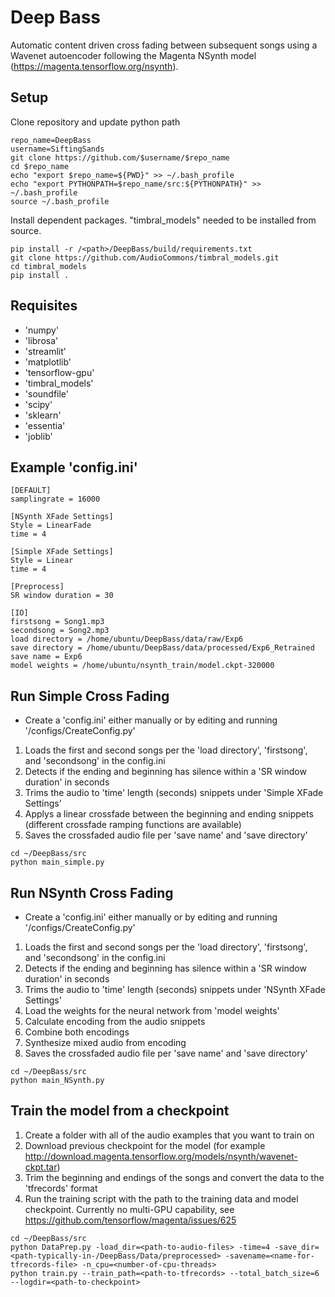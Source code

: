 # Deep Bass
Automatic content driven cross fading between subsequent songs using a Wavenet autoencoder following the Magenta NSynth model (https://magenta.tensorflow.org/nsynth).

## Setup
Clone repository and update python path
```
repo_name=DeepBass 
username=SiftingSands
git clone https://github.com/$username/$repo_name
cd $repo_name
echo "export $repo_name=${PWD}" >> ~/.bash_profile
echo "export PYTHONPATH=$repo_name/src:${PYTHONPATH}" >> ~/.bash_profile
source ~/.bash_profile
```
Install dependent packages. "timbral_models" needed to be installed from source.
```
pip install -r /<path>/DeepBass/build/requirements.txt
git clone https://github.com/AudioCommons/timbral_models.git
cd timbral_models
pip install .
```

## Requisites
- 'numpy'
- 'librosa'
- 'streamlit'
- 'matplotlib'
- 'tensorflow-gpu'
- 'timbral_models'
- 'soundfile'
- 'scipy'
- 'sklearn'
- 'essentia'
- 'joblib'

## Example 'config.ini'
```
[DEFAULT]
samplingrate = 16000

[NSynth XFade Settings]
Style = LinearFade
time = 4

[Simple XFade Settings]
Style = Linear
time = 4

[Preprocess]
SR window duration = 30

[IO]
firstsong = Song1.mp3
secondsong = Song2.mp3
load directory = /home/ubuntu/DeepBass/data/raw/Exp6
save directory = /home/ubuntu/DeepBass/data/processed/Exp6_Retrained
save name = Exp6
model weights = /home/ubuntu/nsynth_train/model.ckpt-320000
```

## Run Simple Cross Fading
- Create a 'config.ini' either manually or by editing and running '/configs/CreateConfig.py'
1. Loads the first and second songs per the 'load directory', 'firstsong', and 'secondsong' in the config.ini
2. Detects if the ending and beginning has silence within a 'SR window duration' in seconds
3. Trims the audio to 'time' length (seconds) snippets under 'Simple XFade Settings'
4. Applys a linear crossfade between the beginning and ending snippets (different crossfade ramping functions are available)
5. Saves the crossfaded audio file per 'save name' and 'save directory'
```
cd ~/DeepBass/src
python main_simple.py
```

## Run NSynth Cross Fading
- Create a 'config.ini' either manually or by editing and running '/configs/CreateConfig.py'
1. Loads the first and second songs per the 'load directory', 'firstsong', and 'secondsong' in the config.ini
2. Detects if the ending and beginning has silence within a 'SR window duration' in seconds
3. Trims the audio to 'time' length (seconds) snippets under 'NSynth XFade Settings'
4. Load the weights for the neural network from 'model weights'
5. Calculate encoding from the audio snippets
6. Combine both encodings
7. Synthesize mixed audio from encoding
8. Saves the crossfaded audio file per 'save name' and 'save directory'
```
cd ~/DeepBass/src
python main_NSynth.py
```

## Train the model from a checkpoint
1. Create a folder with all of the audio examples that you want to train on
2. Download previous checkpoint for the model (for example http://download.magenta.tensorflow.org/models/nsynth/wavenet-ckpt.tar)
3. Trim the beginning and endings of the songs and convert the data to the 'tfrecords' format
4. Run the training script with the path to the training data and model checkpoint. Currently no multi-GPU capability, see https://github.com/tensorflow/magenta/issues/625
```
cd ~/DeepBass/src
python DataPrep.py -load_dir=<path-to-audio-files> -time=4 -save_dir=<path-typically-in-/DeepBass/Data/preprocessed> -savename=<name-for-tfrecords-file> -n_cpu=<number-of-cpu-threads>
python train.py --train_path=<path-to-tfrecords> --total_batch_size=6 --logdir=<path-to-checkpoint>
```
